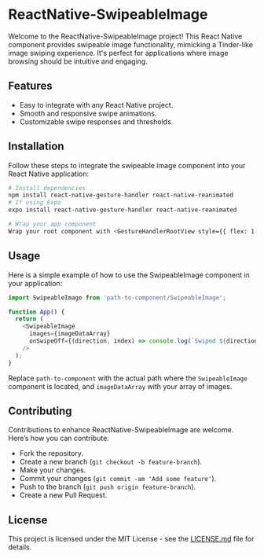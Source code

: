 # ReactNative-SwipeableImage

Welcome to the ReactNative-SwipeableImage project! This React Native component provides swipeable image functionality, mimicking a Tinder-like image swiping experience. It's perfect for applications where image browsing should be intuitive and engaging.

## Features

- Easy to integrate with any React Native project.
- Smooth and responsive swipe animations.
- Customizable swipe responses and thresholds.

## Installation

Follow these steps to integrate the swipeable image component into your React Native application:

```bash
# Install dependencies
npm install react-native-gesture-handler react-native-reanimated
# If using Expo
expo install react-native-gesture-handler react-native-reanimated

# Wrap your app component
Wrap your root component with <GestureHandlerRootView style={{ flex: 1 }}>
```

## Usage

Here is a simple example of how to use the SwipeableImage component in your application:

```javascript
import SwipeableImage from 'path-to-component/SwipeableImage';

function App() {
  return (
    <SwipeableImage
      images={imageDataArray}
      onSwipeOff={(direction, index) => console.log(`Swiped ${direction} on image at index ${index}`)}
    />
  );
}
```

Replace `path-to-component` with the actual path where the `SwipeableImage` component is located, and `imageDataArray` with your array of images.

## Contributing

Contributions to enhance ReactNative-SwipeableImage are welcome. Here’s how you can contribute:

- Fork the repository.
- Create a new branch (`git checkout -b feature-branch`).
- Make your changes.
- Commit your changes (`git commit -am 'Add some feature'`).
- Push to the branch (`git push origin feature-branch`).
- Create a new Pull Request.

## License

This project is licensed under the MIT License - see the [LICENSE.md](LICENSE) file for details.
